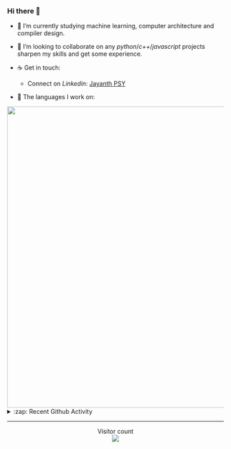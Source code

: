 ### Hi there 👋

- 🌱 I’m currently studying machine learning, computer architecture and compiler design.

- 👯 I’m looking to collaborate on any *python*/*c++*/*javascript* projects sharpen my skills and get some experience.

- ☕ Get in touch:
  +  Connect on *Linkedin*: [Jayanth PSY](https://www.linkedin.com/in/jayanth-p-b3924812a/)

<!--- ⚡ Fun fact: *Python* is older than *C++* and *Java*. -->

- :memo: The languages I work on: 

<img src="https://wakatime.com/share/@j_tesla/bdf4246a-6e44-4441-87e6-ea13fc96a824.png" width="700"/>

<details>
  <summary>:zap: Recent Github Activity</summary>
  
<!--START_SECTION:activity-->
1. 🎉 Merged PR [#62](https://github.com/j-tesla/blog-list-frontend/pull/62) in [j-tesla/blog-list-frontend](https://github.com/j-tesla/blog-list-frontend)
2. 🎉 Merged PR [#48](https://github.com/j-tesla/blog-list/pull/48) in [j-tesla/blog-list](https://github.com/j-tesla/blog-list)
3. 🎉 Merged PR [#61](https://github.com/j-tesla/blog-list-frontend/pull/61) in [j-tesla/blog-list-frontend](https://github.com/j-tesla/blog-list-frontend)
4. 🎉 Merged PR [#59](https://github.com/j-tesla/blog-list-frontend/pull/59) in [j-tesla/blog-list-frontend](https://github.com/j-tesla/blog-list-frontend)
5. 🎉 Merged PR [#60](https://github.com/j-tesla/blog-list-frontend/pull/60) in [j-tesla/blog-list-frontend](https://github.com/j-tesla/blog-list-frontend)
<!--END_SECTION:activity-->

</details>

-----

<p align="center"> 
  Visitor count<br>
  <img src="https://profile-counter.glitch.me/j-tesla/count.svg" />
</p>












<!--
**j-tesla/j-tesla** is a ✨ _special_ ✨ repository because its `README.md` (this file) appears on your GitHub profile.

Here are some ideas to get you started:

- 🔭 I’m currently working on ...
- 🌱 I’m currently learning ...
- 👯 I’m looking to collaborate on ...
- 🤔 I’m looking for help with ...
- 💬 Ask me about ...
- 📫 How to reach me: ...
- 😄 Pronouns: ...
- ⚡ Fun fact: ...
-->


